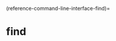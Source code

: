 (reference-command-line-interface-find)=
# find

<!--
The `multipass find` command without any argument will list the aliases you can use to launch instances with `multipass launch` on your system and associated version information, e.g.:

```{code-block} text
$ multipass find
multipass launch …   Starts an instance of           Image version
